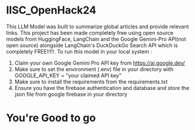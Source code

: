 # IISC_OpenHack24

This LLM Model was built to summarize global articles and provide relevant links. This project has been made completely free using open source models from HuggingFace, LangChain and the Google Gemini-Pro API(not open source) alongside LangChain's DuckDuckGo Search API which is completely FREE!!!!!.
To run this model in your local system :
1. Claim your own Google Gemini Pro API key from https://ai.google.dev/
2. Make sure to set the environment (.env) file in your directory with GOOGLE_API_KEY = "your claimed API key"
3. Make sure to install the requirements from the requirements.txt
4. Ensure you have the firebase authentication and database and store the json file from google firebase in your directory

# You're Good to go
